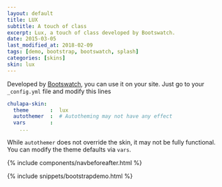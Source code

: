 ```yaml
---
layout: default
title: LUX
subtitle: A touch of class
excerpt: Lux, a touch of class developed by Bootswatch.
date: 2015-03-05
last_modified_at: 2018-02-09
tags: [demo, bootstrap, bootswatch, splash]
categories: [skins]
skin: lux
---
```



Developed by [Bootswatch](https://bootswatch.com/), you can use it on your site. Just go to your `_config.yml` file and modify this lines

```yaml
chulapa-skin: 
  theme       :  lux
  autothemer  :  # Autotheming may not have any effect
  vars        :    
    ...
```


While `autothemer` does not override the skin, it may not be fully functional. You can modify the theme defaults via `vars`.


{% include components/navbeforeafter.html %}


{% include snippets/bootstrapdemo.html  %}
